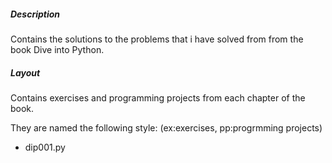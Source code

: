 ##### Description
Contains the solutions to the problems that i have solved from from the book Dive into Python.

##### Layout

Contains exercises and programming projects from each chapter of the book.

They are named the following style: (ex:exercises, pp:progrmming projects)
- dip001.py
